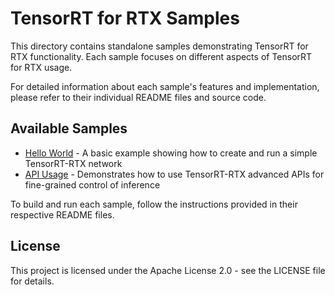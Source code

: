 # TensorRT for RTX Samples

This directory contains standalone samples demonstrating TensorRT for RTX functionality. Each sample focuses on different aspects of TensorRT for RTX usage.

For detailed information about each sample's features and implementation, please refer to their individual README files and source code.

## Available Samples

- [Hello World](helloWorld/README.md) - A basic example showing how to create and run a simple TensorRT-RTX network
- [API Usage](apiUsage/README.md) - Demonstrates how to use TensorRT-RTX advanced APIs for fine-grained control of inference

To build and run each sample, follow the instructions provided in their respective README files.

## License

This project is licensed under the Apache License 2.0 - see the LICENSE file for details.
